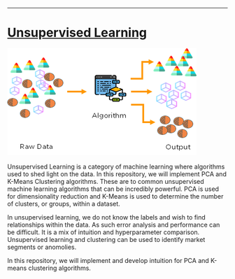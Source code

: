 
---

# [Unsupervised Learning](https://en.wikipedia.org/wiki/Unsupervised_learning)
![unsupervised learning](unsupervisedlearning.jpg)

Unsupervised Learning is a category of machine learning where algorithms used to shed light on the data. In this repository, we will implement PCA and K-Means Clustering algorithms. These are to common unsupervised machine learning algorithms that can be incredibly powerful. PCA is used for dimensionality reduction and K-Means is used to determine the number of clusters, or groups, within a dataset. 

In unsupervised learning, we do not know the labels and wish to find relationships within the data. As such error analysis and performance can be difficult. It is a mix of intuition and hyperparameter comparison. Unsupervised learning and clustering can be used to identify market segments or anomolies. 

In this repository, we will implement and develop intuition for PCA and K-means clustering algorithms.
